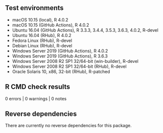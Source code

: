 ## Test environments
* macOS 10.15 (local), R 4.0.2
* macOS 10.15 (GitHub Actions), R 4.0.2
* Ubuntu 16.04 (GitHub Actions), R 3.3.3, 3.4.4, 3.5.3, 3.6.3, 4.0.2, R-devel
* Ubuntu 16.04 (RHub), R 4.0.2
* Fedora Linux (RHub), R-devel
* Debian Linux (RHub), R-devel
* Windows Server 2019 (GitHub Actions), R 4.0.2
* Windows Server 2019 (GitHub Actions), R 3.6.3
* Windows Server 2008 R2 SP1 32/64-bit (win-builder), R-devel
* Windows Server 2008 R2 SP1 32/64-bit (RHub), R-devel
* Oracle Solaris 10, x86, 32-bit (RHub), R-patched

## R CMD check results

0 errors | 0 warnings | 0 notes

## Reverse dependencies
There are currently no reverse dependencies for this package.
